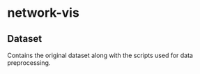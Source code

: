 # network-vis
## Dataset
Contains the original dataset along with the scripts used for data preprocessing.